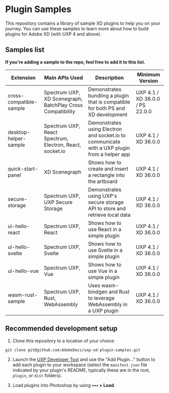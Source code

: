 # Plugin Samples

This repository contains a library of sample XD plugins to help you on your
journey. You can use these samples to learn more about how to build plugins for
Adobe XD (with UXP 4 and above).

## Samples list

**If you're adding a sample to the repo, feel free to add it to this list.**

| Extension               | Main APIs Used                                             | Description                                                                                  | Minimum Version                 |
| ----------------------- | ---------------------------------------------------------- | -------------------------------------------------------------------------------------------- | ------------------------------- |
| cross-compatible-sample | Spectrum UXP, XD Scenegraph, BatchPlay Cross Compatibility | Demonstrates bundling a plugin that is compatible for both PS and XD development             | UXP 4.1 / XD 36.0.0 / PS 22.0.0 |
| desktop-helper-sample   | Spectrum UXP, React Spectrum, Electron, React, socket.io   | Demonstrates using Electron and socket.io to communicate with a UXP plugin from a helper app | UXP 4.1 / XD 36.0.0             |
| quick-start-panel       | XD Scenegraph                                              | Shows how to create and insert a rectangle into the artboard                                 | UXP 4.1 / XD 36.0.0             |
| secure-storage          | Spectrum UXP, UXP Secure Storage                           | Demonstrates using UXP's secure storage API to store and retrieve local data                 | UXP 4.1 / XD 36.0.0             |
| ui-hello-react          | Spectrum UXP, React                                        | Shows how to use React in a simple plugin                                                    | UXP 4.1 / XD 36.0.0             |
| ui-hello-svelte         | Spectrum UXP, Svelte                                       | Shows how to use Svelte in a simple plugin                                                   | UXP 4.1 / XD 36.0.0             |
| ui-hello-vue            | Spectrum UXP, Vue                                          | Shows how to use Vue in a simple plugin                                                      | UXP 4.1 / XD 36.0.0             |
| wasm-rust-sample        | Spectrum UXP, Rust, WebAssembly                            | Uses wasm-bindgen and Rust to leverage WebAssembly in a UXP plugin                           | UXP 4.1 / XD 36.0.0             |

## Recommended development setup

1. Clone this repository to a location of your choice:

```
git clone git@github.com:AdobeDocs/uxp-xd-plugin-samples.git
```

2. Launch the [UXP Developer Tool](https://www.adobe.io/photoshop/uxp/devtool/)
   and use the "Add Plugin..." button to add each plugin to your workspace
   (select the `manifest.json` file indicated by your plugin's README, typically
   these are in the root, `plugin`, or `dist` folders).

3. Load plugins into Photoshop by using **••• > Load**.
